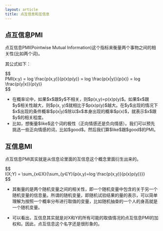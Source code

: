 ```yaml
---
layout: article
title: 点互信息和互信息
---
```


## 点互信息PMI

点互信息PMI\(Pointwise Mutual Information\)这个指标来衡量两个事物之间的相关性\(比如两个词\)。

其公式如下：

\$\$  
PMI\(x:y\) = log \\frac\{p\(x,y\)\}\{p\(x\)p\(y\)\} = log \\frac\{p\(x|y\)\}\{p\(x\)\} = log \\frac\{p\(y|x\)\}\{p\(y\)\}  
\$\$

<!--more-->

- 在概率论中，如果\$x\$跟\$y\$不相关，则\$p\(x,y\)=p\(x\)p\(y\)\$。如果\$x\$跟\$y\$相关性越大，则\$p\(x, y\)\$就相比于\$p\(x\)p\(y\)\$越大。在\$y\$出现的情况下\$x\$出现的条件概率\$p\(x|y\)\$除以\$x\$本身出现的概率\$p\(x\)\$，就表示\$x\$跟\$y\$的相关程度。
- 比如，想衡量\$like\$这个词的极性（正向情感还是负向情感）。我们可以预先挑选一些正向情感的词，比如\$good\$。然后我们算\$like\$跟\$good\$的PMI。

## 互信息MI

点互信息PMI其实就是从信息论里面的互信息这个概念里面衍生出来的。

\$\$  
I\(X;Y\) = \\sum\_\{x∈X\}\{\\sum\_\{y∈Y\}\{p\(x,y\)=log \\frac\{p\(x,y\)\}\{p\(x\)p\(y\)\}\}\}  
\$\$

- 其衡量的是两个随机变量之间的相关性，即一个随机变量中包含的关于另一个随机变量的信息量。所谓的随机变量，即随机试验结果的量的表示，可以简单理解为按照一个概率分布进行取值的变量，比如随机抽查的一个人的身高就是一个随机变量。

- 可以看出，互信息其实就是对X和Y的所有可能的取值情况的点互信息PMI的加权和。因此，点互信息这个名字还是很形象的。